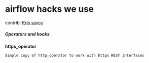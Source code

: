 # airflow hacks we use
contrib: [Kris savoy](https://github.com/kris-savoy/airflow-salt "Devops / automation professional and software engineer")

##### Operators and hooks
**https_operator**
```
Simple copy of http_operator to work with https REST interfaces
```
